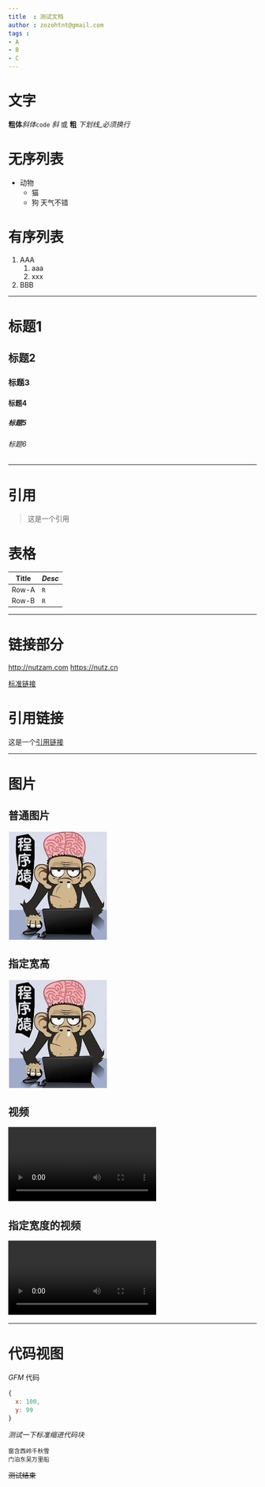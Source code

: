 ```yaml
---
title  : 测试文档
author : zozohtnt@gmail.com
tags :
- A
- B
- C
---
```


# 文字

**粗体***斜体*`code`
_斜_ 或 __粗__
_下划线_必须换行_

# 无序列表

- 动物
  - 猫
  - 狗
天气不错

# 有序列表

1. AAA
   1. aaa
   2. xxx
2. BBB

---------------------------

# 标题1
## 标题2
### 标题3
#### 标题4
##### 标题5
###### 标题6

---------------------------

# 引用

> 这是一个引用

# 表格

Title | *Desc*
------|--------
Row-A | `R`
Row-B | `R`

---------------------------
# 链接部分

http://nutzam.com
https://nutz.cn

[标准链接](http://link.com)

# 引用链接

这是一个[引用链接][r0]

[r0]: http://www.some.com

---------------------------
# 图片

## 普通图片
![](abc.jpg)

## 指定宽高
![100px-100px:指定宽高的图片](abc.jpg)

## 视频
![](xyz.mp4)

## 指定宽度的视频
![200px](xyz.mp4)

---------------------------
# 代码视图

_GFM_ 代码

```js
{
  x: 100,
  y: 99
}
```

*测试一下标准缩进代码块*

    窗含西岭千秋雪
    门泊东吴万里船

~~测试结束~~